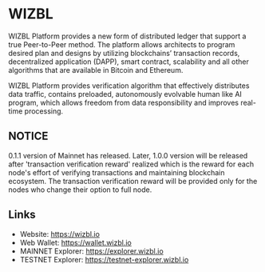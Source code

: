 # WIZBL

WIZBL Platform provides a new form of distributed ledger that support a true Peer-to-Peer method. 
The platform allows architects to program desired plan and designs by utilizing 
blockchains’ transaction records, decentralized application (DAPP), smart contract, 
scalability and all other algorithms that are available in Bitcoin and Ethereum. 

WIZBL Platform provides verification algorithm that effectively distributes data traffic, 
contains preloaded, autonomously evolvable human like AI program, which allows freedom 
from data responsibility and improves real-time processing.


## NOTICE

0.1.1 version of Mainnet has released. Later, 1.0.0 version will be released after 'transaction verification reward' realized which is the reward for each node's effort of verifying transactions and maintaining blockchain ecosystem. The transaction verification reward will be provided only for the nodes who change their option to full node.


## Links

* Website: https://wizbl.io
* Web Wallet: https://wallet.wizbl.io
* MAINNET Explorer: https://explorer.wizbl.io
* TESTNET Explorer: https://testnet-explorer.wizbl.io
